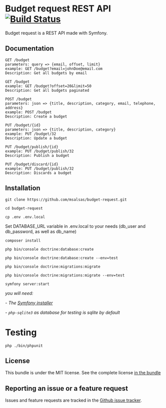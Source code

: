 Budget request REST API [![Build Status](https://travis-ci.org/msalsas/budget-request.svg?branch=master)](https://travis-ci.org/msalsas/budget-request)
==========================

Budget request is a REST API made with Symfony.

Documentation
-------------

    GET /budget
    parameters: query => {email, offset, limit}
    example: GET /budget?email=johnDoe@email.com
    Description: Get all budgets by email
    
    GET /budget
    example: GET /budget?offset=20&limit=50
    Description: Get all budgets paginated

    POST /budget
    parameters: json => {title, description, category, email, telephone, address}
    example: POST /budget
    Description: Create a budget

    PUT /budget/{id}
    parameters: json => {title, description, category}
    example: PUT /budget/32
    Description: Update a budget

    PUT /budget/publish/{id}
    example: PUT /budget/publish/32
    Description: Publish a budget
    
    PUT /budget/discard/{id}
    example: PUT /budget/publish/32
    Description: Discards a budget

Installation
------------

    git clone https://github.com/msalsas/budget-request.git

    cd budget-request
    
    cp .env .env.local
    
Set DATABASE_URL variable in .env.local to your needs (db_user and db_password, as well as db_name)

    composer install

    php bin/console doctrine:database:create

    php bin/console doctrine:database:create --env=test
    
    php bin/console doctrine:migrations:migrate

    php bin/console doctrine:migrations:migrate --env=test

    symfony server:start 
    
*you will need:*
 
 *- The [Symfony installer](https://symfony.com/download)*
 
 *- `php-sqlite3` as database for testing is sqlite by default*

Testing
=======

    php ./bin/phpunit

License
-------

This bundle is under the MIT license. See the complete license [in the bundle](LICENSE)

Reporting an issue or a feature request
---------------------------------------

Issues and feature requests are tracked in the [Github issue tracker](https://github.com/msalsas/budget-domain/issues).
